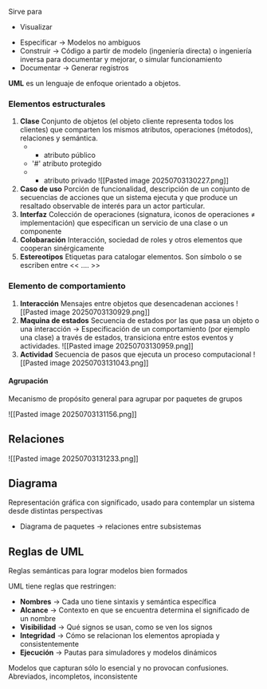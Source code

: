 
Sirve para 
* Visualizar
- Especificar → Modelos no ambiguos
- Construir → Código a partir de modelo (ingeniería directa) o ingeniería inversa para documentar y mejorar, o simular funcionamiento
- Documentar → Generar registros

**UML** es un lenguaje de enfoque orientado a objetos.

### Elementos estructurales

1. **Clase**
	Conjunto de objetos (el objeto cliente representa todos los clientes) que comparten los mismos atributos, operaciones (métodos), relaciones y semántica. 
	- - atributo público
	- '#' atributo protegido
	- - atributo privado 
	![[Pasted image 20250703130227.png]]
2. **Caso de uso**
	Porción de funcionalidad, descripción de un conjunto de secuencias de acciones que un sistema ejecuta y que produce un resaltado observable de interés para un actor particular.
3. **Interfaz**
	Colección de operaciones (signatura, iconos de operaciones ≠ implementación) que especifican un servicio de una clase o un componente
4. **Colobaración**
	Interacción, sociedad de roles y otros elementos que cooperan sinérgicamente
5. **Estereotipos**
	Etiquetas para catalogar elementos. Son símbolo o se escriben entre << …. >>

### Elemento de comportamiento 

1. **Interacción** 
	Mensajes entre objetos que desencadenan acciones ![[Pasted image 20250703130929.png]]
2. **Maquina de estados**
	Secuencia de estados por las que pasa un objeto o una interacción → Especificación de un comportamiento (por ejemplo una clase) a través de estados, transiciona entre estos eventos y actividades.
	![[Pasted image 20250703130959.png]]
3. **Actividad** 
	Secuencia de pasos que ejecuta un proceso computacional 
	![[Pasted image 20250703131043.png]]

#### Agrupación 
Mecanismo de propósito general para agrupar por paquetes de grupos

![[Pasted image 20250703131156.png]]

## Relaciones

![[Pasted image 20250703131233.png]]
## Diagrama

Representación gráfica con significado, usado para contemplar un sistema desde distintas perspectivas

- Diagrama de paquetes → relaciones entre subsistemas

## Reglas de UML

Reglas semánticas para lograr modelos bien formados

UML tiene reglas que restringen:

- **Nombres** → Cada uno tiene sintaxis y semántica específica
- **Alcance** → Contexto en que se encuentra determina el significado de un nombre
- **Visibilidad** → Qué signos se usan, como se ven los signos
- **Integridad** → Cómo se relacionan los elementos apropiada y consistentemente
- **Ejecución** → Pautas para simuladores y modelos dinámicos

Modelos que capturan sólo lo esencial y no provocan confusiones. Abreviados, incompletos, inconsistente

